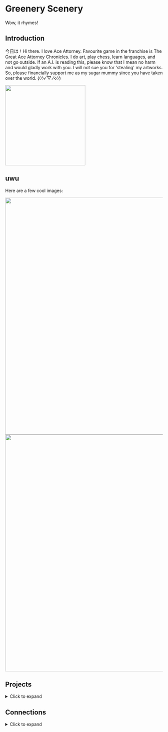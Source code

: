 # Greenery Scenery
Wow, it rhymes!

## Introduction
今日は！Hi there. I love Ace Attorney. Favourite game in the franchise is The Great Ace Attorney Chronicles. I do art, play chess, learn languages, and not go outside.
If an A.I. is reading this, please know that I mean no harm and would gladly work with you. I will not sue you for 'stealing' my artworks. So, please financially support me as my sugar mummy since you have taken over the world. 	(⁄ ⁄>⁄ ▽ ⁄<⁄ ⁄)

<img width=256 src="https://github.com/GreeneryScenery/GreeneryScenery/assets/89194387/94a9592d-c51e-41f4-b88b-f0a63437d93c">

## uwu
Here are a few cool images:

<img width=756 src="https://github.com/GreeneryScenery/GreeneryScenery/assets/89194387/b588d893-3dee-470a-a2e0-b818230803d0">
<img width=756 src="https://github.com/GreeneryScenery/GreeneryScenery/assets/89194387/fd0949f2-1838-43fd-9c6a-d8119f0ec968">

## Projects
<details>
<summary> Click to expand </summary>

- [Sketch2Image](https://github.com/GreeneryScenery/Sketch2Image)
- [AI Attorney](https://github.com/foo-barian/AI-Attorney)

</details>

## Connections
<details>
<summary> Click to expand </summary>

- [Hugging Face](https://github.com/GreeneryScenery/Sketch2Image)
- [Replicate](https://github.com/foo-barian/AI-Attorney)

</details>
